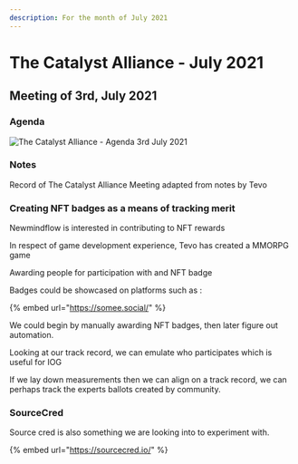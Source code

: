```yaml
---
description: For the month of July 2021
---
```


# The Catalyst Alliance - July 2021

## Meeting of 3rd, July 2021

### Agenda

![The Catalyst Alliance - Agenda 3rd July 2021](https://user-images.githubusercontent.com/25156451/124361335-8305de80-dc26-11eb-81ff-bbcd156476e2.png)

### Notes <a id="docs-internal-guid-544d05cd-7fff-e0e3-d8e0-6c3220d1ea64"></a>

Record of The Catalyst Alliance Meeting adapted from notes by Tevo

### Creating NFT badges as a means of tracking merit

Newmindflow is interested in contributing to NFT rewards

In respect of game development experience, Tevo has created a MMORPG game

Awarding people for participation with and NFT badge

Badges could be showcased on platforms such as :

{% embed url="https://somee.social/" %}

We could begin by manually awarding  NFT badges, then later figure out automation.

Looking at our track record, we can emulate who participates which is useful for IOG

If we lay down measurements then we can align on a track record, we can perhaps track the experts ballots created by community.

### SourceCred

 Source cred is also something we are looking into to experiment with.

{% embed url="https://sourcecred.io/" %}



  




